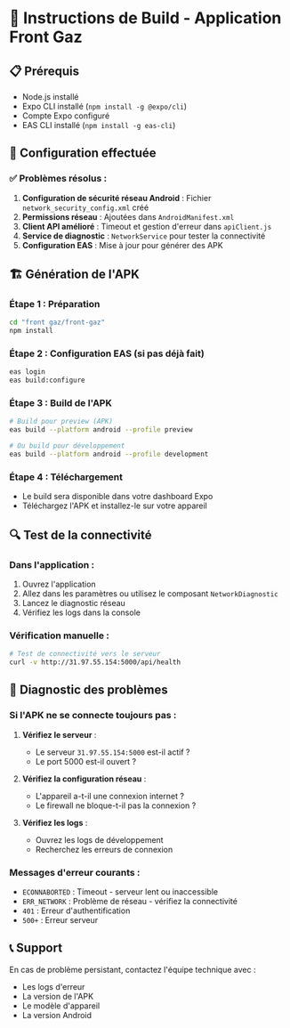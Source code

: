 # 🚀 Instructions de Build - Application Front Gaz

## 📋 Prérequis
- Node.js installé
- Expo CLI installé (`npm install -g @expo/cli`)
- Compte Expo configuré
- EAS CLI installé (`npm install -g eas-cli`)

## 🔧 Configuration effectuée

### ✅ Problèmes résolus :
1. **Configuration de sécurité réseau Android** : Fichier `network_security_config.xml` créé
2. **Permissions réseau** : Ajoutées dans `AndroidManifest.xml`
3. **Client API amélioré** : Timeout et gestion d'erreur dans `apiClient.js`
4. **Service de diagnostic** : `NetworkService` pour tester la connectivité
5. **Configuration EAS** : Mise à jour pour générer des APK

## 🏗️ Génération de l'APK

### Étape 1 : Préparation
```bash
cd "front gaz/front-gaz"
npm install
```

### Étape 2 : Configuration EAS (si pas déjà fait)
```bash
eas login
eas build:configure
```

### Étape 3 : Build de l'APK
```bash
# Build pour preview (APK)
eas build --platform android --profile preview

# Ou build pour développement
eas build --platform android --profile development
```

### Étape 4 : Téléchargement
- Le build sera disponible dans votre dashboard Expo
- Téléchargez l'APK et installez-le sur votre appareil

## 🔍 Test de la connectivité

### Dans l'application :
1. Ouvrez l'application
2. Allez dans les paramètres ou utilisez le composant `NetworkDiagnostic`
3. Lancez le diagnostic réseau
4. Vérifiez les logs dans la console

### Vérification manuelle :
```bash
# Test de connectivité vers le serveur
curl -v http://31.97.55.154:5000/api/health
```

## 🐛 Diagnostic des problèmes

### Si l'APK ne se connecte toujours pas :

1. **Vérifiez le serveur** :
   - Le serveur `31.97.55.154:5000` est-il actif ?
   - Le port 5000 est-il ouvert ?

2. **Vérifiez la configuration réseau** :
   - L'appareil a-t-il une connexion internet ?
   - Le firewall ne bloque-t-il pas la connexion ?

3. **Vérifiez les logs** :
   - Ouvrez les logs de développement
   - Recherchez les erreurs de connexion

### Messages d'erreur courants :
- `ECONNABORTED` : Timeout - serveur lent ou inaccessible
- `ERR_NETWORK` : Problème de réseau - vérifiez la connectivité
- `401` : Erreur d'authentification
- `500+` : Erreur serveur

## 📞 Support
En cas de problème persistant, contactez l'équipe technique avec :
- Les logs d'erreur
- La version de l'APK
- Le modèle d'appareil
- La version Android 